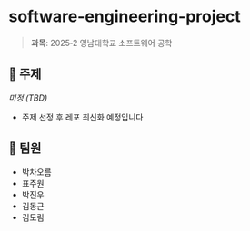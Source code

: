 # software-engineering-project

> **과목**: 2025‑2 영남대학교 소프트웨어 공학 

## 📝 주제
_미정 (TBD)_
- 주제 선정 후 레포 최신화 예정입니다

## 👥 팀원
- 박차오름  
- 표주원  
- 박진우  
- 김동근  
- 김도림  
